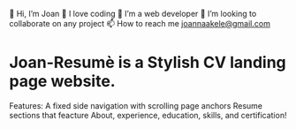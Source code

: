 👋 Hi, I’m Joan
👀 I love coding
🌱 I’m a web developer
💞️ I’m looking to collaborate on any project
📫 How to reach me joannaakele@gmail.com
# Joan-Resumè is a Stylish CV landing page website.
Features:
A fixed side navigation with scrolling page anchors
Resume sections that feacture About, experience, education, skills, and certification!
